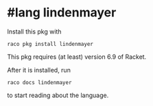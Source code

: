 # #lang lindenmayer

Install this pkg with

```
raco pkg install lindenmayer
```

This pkg requires (at least) version 6.9 of Racket.

After it is installed, run

```
raco docs lindenmayer
```

to start reading about the language.

